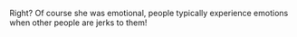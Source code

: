  Right? Of course she was emotional, people typically experience emotions when other people are jerks to them! 